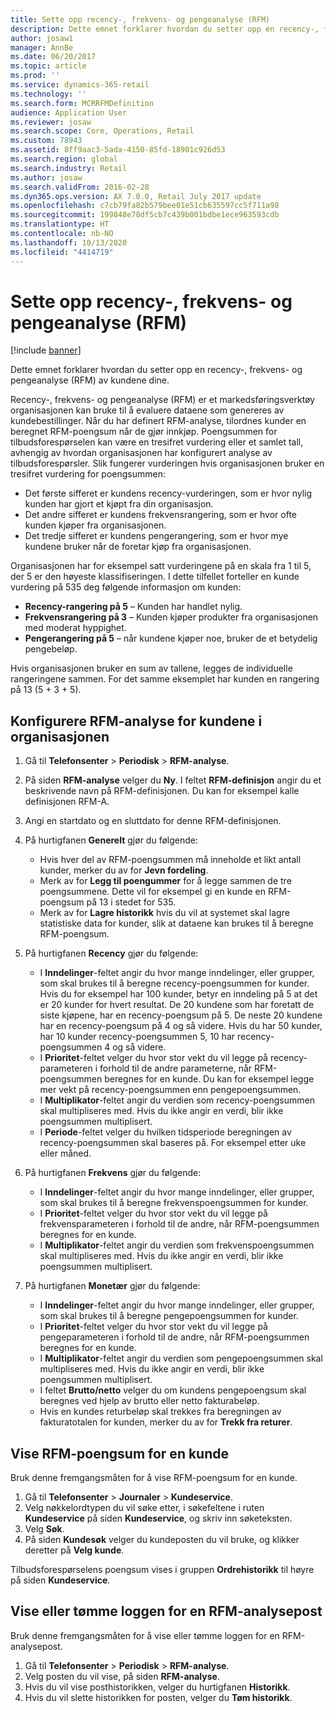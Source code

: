 ```yaml
---
title: Sette opp recency-, frekvens- og pengeanalyse (RFM)
description: Dette emnet forklarer hvordan du setter opp en recency-, frekvens- og pengeanalyse (RFM) av kundene dine.
author: josaw1
manager: AnnBe
ms.date: 06/20/2017
ms.topic: article
ms.prod: ''
ms.service: dynamics-365-retail
ms.technology: ''
ms.search.form: MCRRFMDefinition
audience: Application User
ms.reviewer: josaw
ms.search.scope: Core, Operations, Retail
ms.custom: 78943
ms.assetid: 8ff9aac3-5ada-4150-85fd-18901c926d53
ms.search.region: global
ms.search.industry: Retail
ms.author: josaw
ms.search.validFrom: 2016-02-28
ms.dyn365.ops.version: AX 7.0.0, Retail July 2017 update
ms.openlocfilehash: c7cb79fa82b579bee01e51cb635597cc5f711a98
ms.sourcegitcommit: 199848e78df5cb7c439b001bdbe1ece963593cdb
ms.translationtype: HT
ms.contentlocale: nb-NO
ms.lasthandoff: 10/13/2020
ms.locfileid: "4414719"
---
```

# <a name="set-up-recency-frequency-and-monetary-rfm-analysis"></a>Sette opp recency-, frekvens- og pengeanalyse (RFM)

[!include [banner](includes/banner.md)]

Dette emnet forklarer hvordan du setter opp en recency-, frekvens- og pengeanalyse (RFM) av kundene dine.

Recency-, frekvens- og pengeanalyse (RFM) er et markedsføringsverktøy organisasjonen kan bruke til å evaluere dataene som genereres av kundebestillinger. Når du har definert RFM-analyse, tilordnes kunder en beregnet RFM-poengsum når de gjør innkjøp. Poengsummen for tilbudsforespørselen kan være en tresifret vurdering eller et samlet tall, avhengig av hvordan organisasjonen har konfigurert analyse av tilbudsforespørsler. Slik fungerer vurderingen hvis organisasjonen bruker en tresifret vurdering for poengsummen:

- Det første sifferet er kundens recency-vurderingen, som er hvor nylig kunden har gjort et kjøpt fra din organisasjon.
- Det andre sifferet er kundens frekvensrangering, som er hvor ofte kunden kjøper fra organisasjonen.
- Det tredje sifferet er kundens pengerangering, som er hvor mye kundene bruker når de foretar kjøp fra organisasjonen.

Organisasjonen har for eksempel satt vurderingene på en skala fra 1 til 5, der 5 er den høyeste klassifiseringen. I dette tilfellet forteller en kunde vurdering på 535 deg følgende informasjon om kunden:

- **Recency-rangering på 5** – Kunden har handlet nylig.
- **Frekvensrangering på 3** – Kunden kjøper produkter fra organisasjonen med moderat hyppighet.
- **Pengerangering på 5** – når kundene kjøper noe, bruker de et betydelig pengebeløp.

Hvis organisasjonen bruker en sum av tallene, legges de individuelle rangeringene sammen. For det samme eksemplet har kunden en rangering på 13 (5 + 3 + 5).

## <a name="set-up-rfm-analysis-for-the-customers-in-your-organization"></a>Konfigurere RFM-analyse for kundene i organisasjonen

1. Gå til **Telefonsenter** \> **Periodisk** \> **RFM-analyse**.
2. På siden **RFM-analyse** velger du **Ny**. I feltet **RFM-definisjon** angir du et beskrivende navn på RFM-definisjonen. Du kan for eksempel kalle definisjonen RFM-A.
3. Angi en startdato og en sluttdato for denne RFM-definisjonen.
4. På hurtigfanen **Generelt** gjør du følgende:

    - Hvis hver del av RFM-poengsummen må inneholde et likt antall kunder, merker du av for **Jevn fordeling**.
    - Merk av for **Legg til poengummer** for å legge sammen de tre poengsummene. Dette vil for eksempel gi en kunde en RFM-poengsum på 13 i stedet for 535.
    - Merk av for **Lagre historikk** hvis du vil at systemet skal lagre statistiske data for kunder, slik at dataene kan brukes til å beregne RFM-poengsum.

5. På hurtigfanen **Recency** gjør du følgende:

    - I **Inndelinger**-feltet angir du hvor mange inndelinger, eller grupper, som skal brukes til å beregne recency-poengsummen for kunder. Hvis du for eksempel har 100 kunder, betyr en inndeling på 5 at det er 20 kunder for hvert resultat. De 20 kundene som har foretatt de siste kjøpene, har en recency-poengsum på 5. De neste 20 kundene har en recency-poengsum på 4 og så videre. Hvis du har 50 kunder, har 10 kunder recency-poengsummen 5, 10 har recency-poengsummen 4 og så videre.
    - I **Prioritet**-feltet velger du hvor stor vekt du vil legge på recency-parameteren i forhold til de andre parameterne, når RFM-poengsummen beregnes for en kunde. Du kan for eksempel legge mer vekt på recency-poengsummen enn pengepoengsummen.
    - I **Multiplikator**-feltet angir du verdien som recency-poengsummen skal multipliseres med. Hvis du ikke angir en verdi, blir ikke poengsummen multiplisert.
    - I **Periode**-feltet velger du hvilken tidsperiode beregningen av recency-poengsummen skal baseres på. For eksempel etter uke eller måned.

6. På hurtigfanen **Frekvens** gjør du følgende:

    - I **Inndelinger**-feltet angir du hvor mange inndelinger, eller grupper, som skal brukes til å beregne frekvenspoengsummen for kunder.
    - I **Prioritet**-feltet velger du hvor stor vekt du vil legge på frekvensparameteren i forhold til de andre, når RFM-poengsummen beregnes for en kunde.
    - I **Multiplikator**-feltet angir du verdien som frekvenspoengsummen skal multipliseres med. Hvis du ikke angir en verdi, blir ikke poengsummen multiplisert.

7. På hurtigfanen **Monetær** gjør du følgende:

    - I **Inndelinger**-feltet angir du hvor mange inndelinger, eller grupper, som skal brukes til å beregne pengepoengsummen for kunder.
    - I **Prioritet**-feltet velger du hvor stor vekt du vil legge på pengeparameteren i forhold til de andre, når RFM-poengsummen beregnes for en kunde.
    - I **Multiplikator**-feltet angir du verdien som pengepoengsummen skal multipliseres med. Hvis du ikke angir en verdi, blir ikke poengsummen multiplisert.
    - I feltet **Brutto/netto** velger du om kundens pengepoengsum skal beregnes ved hjelp av brutto eller netto fakturabeløp.
    - Hvis en kundes returbeløp skal trekkes fra beregningen av fakturatotalen for kunden, merker du av for **Trekk fra returer**.

## <a name="view-a-customers-rfm-score"></a>Vise RFM-poengsum for en kunde

Bruk denne fremgangsmåten for å vise RFM-poengsum for en kunde.

1. Gå til **Telefonsenter** \> **Journaler** \> **Kundeservice**.
2. Velg nøkkelordtypen du vil søke etter, i søkefeltene i ruten **Kundeservice** på siden **Kundeservice**, og skriv inn søketeksten.
3. Velg **Søk**.
4. På siden **Kundesøk** velger du kundeposten du vil bruke, og klikker deretter på **Velg kunde**.

Tilbudsforespørselens poengsum vises i gruppen **Ordrehistorikk** til høyre på siden **Kundeservice**.

## <a name="view-or-clear-the-history-of-an-rfm-analysis-record"></a>Vise eller tømme loggen for en RFM-analysepost

Bruk denne fremgangsmåten for å vise eller tømme loggen for en RFM-analysepost.

1. Gå til **Telefonsenter** \> **Periodisk** \> **RFM-analyse**.
2. Velg posten du vil vise, på siden **RFM-analyse**.
3. Hvis du vil vise posthistorikken, velger du hurtigfanen **Historikk**.
4. Hvis du vil slette historikken for posten, velger du **Tøm historikk**.
